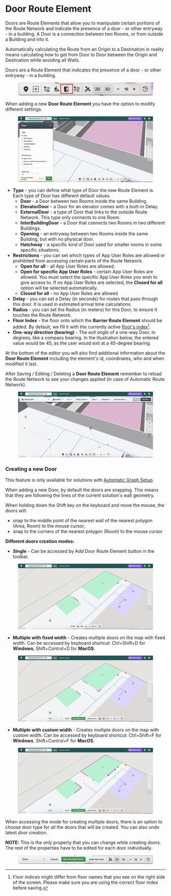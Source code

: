 # Door Route Element

Doors are Route Elements that allow you to manipulate certain portions of the Route Network and indicate the presence of a door - or other entryway - in a building. A Door is a connection between two Rooms, or from outside a Building and into it.

Automatically calculating the Route from an Origin to a Destination in reality means calculating how to get from Door to Door between the Origin and Destination while avoiding all Walls.

Doors are a Route Element that indicates the presence of a door - or other entryway - in a building.

<figure><img src="../../../.gitbook/assets/add-door.png" alt=""><figcaption></figcaption></figure>

When adding a new **Door Route Element** you have the option to modify different settings.

<figure><img src="../../../.gitbook/assets/add-door-editor.png" alt=""><figcaption></figcaption></figure>

* **Type** - you can define what type of Door the new Route Element is. Each type of Door has different default values.
  * **Door** - a Door between two Rooms inside the same Building.
  * **ElevatorDoor** - a Door for an elevator comes with a built-in Delay.
  * **ExternalDoor** - a type of Door that links to the outside Route Network. This type only connects to one Room.
  * **InterBuildingDoor** - a Door that connects two Rooms in two different Buildings.
  * **Opening** - an entryway between two Rooms inside the same Building, but with no physical door.
  * **Hatchway** - a specific kind of Door used for smaller rooms in some specific situations.
* **Restrictions** - you can set which types of App User Roles are allowed or prohibited from accessing certain parts of the Route Network.
  * **Open for all** - all App User Roles are allowed.
  * **Open for specific App User Roles** - certain App User Roles are allowed. You must select the specific App User Roles you wish to give access to. If no App User Roles are selected, the **Closed for all** option will be selected automatically.
  * **Closed for all** - no App User Roles are allowed&#x20;
* **Delay** - you can set a Delay (in seconds) for routes that pass through this door. It is used in estimated arrival time calculations.
* **Radius** - you can set the Radius (in meters) for this Door, to ensure it touches the Route Network.
* **Floor Index** - the floor onto which the **Barrier Route Element** should be added. By default, we fill it with the currently active [floor's index](#user-content-fn-1)[^1].
* **One-way direction (bearing)** - The _exit angle_ of a one-way Door, in degrees, like a compass bearing. In the illustration below, the entered value would be 45, as the user would exit at a 45-degree bearing.

At the bottom of the editor you will also find additional information about the **Door Route Element** including the element's id, coordinates, who and when modified it last.

After Saving / Editing / Deleting a **Door Route Element** remember to reload the Route Network to see your changes applied (in case of Automatic Route Network).

<figure><img src="../../../.gitbook/assets/new-door.png" alt=""><figcaption></figcaption></figure>

### Creating a new Door

This feature is only available for solutions with [Automatic Graph Setup](./).

When adding a new Door, by default the doors are snapping. This means that they are following the lines of the current solution's wall geometry.

When holding down the Shift key on the keyboard and move the mouse, the doors will:

* snap to the middle point of the nearest wall of the nearest polygon (Area, Room) to the mouse cursor,
* snap to the corners of the nearest polygon (Room) to the mouse cursor

**Different doors creation modes:**

* **Single** -  Can be accessed by Add Door Route Element button in the toolbar.

<figure><img src="../../../.gitbook/assets/add-new-door-single.png" alt=""><figcaption></figcaption></figure>

* **Multiple with fixed width** - Creates multiple doors on the map with fixed width. Can be accessed by keyboard shortcut: Ctrl+Shift+D for **Windows**, Shift+Control+D for **MacOS**.

<figure><img src="../../../.gitbook/assets/add-new-door-multiple-fixed.png" alt=""><figcaption></figcaption></figure>

* **Multiple with custom width** - Creates multiple doors on the map with custom width. Can be accessed by keyboard shortcut: Ctrl+Shift+F for **Windows**, Shift+Control+F for **MacOS**.

<figure><img src="../../../.gitbook/assets/add-new-door-multiple-custom.png" alt=""><figcaption></figcaption></figure>

When accessing the mode for creating multiple doors, there is an option to choose door type for all the doors that will be created. You can also undo latest door creation.

**NOTE:** This is the only property that you can change while creating doors. The rest of the properties have to be edited for each door individually.

<figure><img src="../../../.gitbook/assets/multiple-door-toolbar.png" alt=""><figcaption></figcaption></figure>

[^1]: Floor indices might differ from floor names that you see on the right side of the screen. Please make sure you are using the correct floor index before saving.
